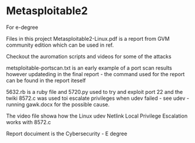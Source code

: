 # Metasploitable2
For e-degree

Files in this project
Metasploitable2-Linux.pdf is a report from GVM community edition which can be used in ref.

Checkout the auromation scripts and videos for some of the attacks

metsploitable-portscan.txt is an early example of a port scan results however updateding in the final report - the command used for the report can be found in the report iteself

5632.rb is a ruby file and 5720.py used to try and exploit port 22 and the twiki
8572.c was used toi escalate privileges when udev failed - see udev - running gawk.docx for the possible cause.

The video file showa how the Linux udev Netlink Local Privilege Escalation works with 8572.c

Report docuiment is the Cybersecurity - E degree

